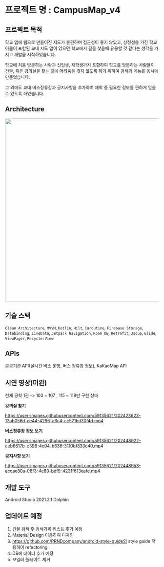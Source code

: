 # 프로젝트 명 : CampusMap_v4

## 프로젝트 목적

  학교 앱에 웹으로 만들어진 지도가 불편하며 접근성이 좋지 않았고, 상징성을 가진 학교 이름이 포함된 교내 지도 앱이 있으면 학교에서 길을 찾을때 
  유용할 것 같다는 생각을 가지고 개발을 시작하였습니다.

  학교에 처음 방문하는 사람과 신입생, 재학생까지 포함하여 학교를 방문하는 사람들이 건물, 혹은 강의실을 찾는 것에 어려움을 겪지 않도록 하기 위하여 검색과 메뉴를 동시에 만들었습니다.
  
  그 외에도 교내 버스정류장과 공지사항을 추가하여 재학 중 필요한 정보를 편하게 얻을 수 있도록 하였습니다.

## Architecture

<img src="https://user-images.githubusercontent.com/59135621/202650966-6a0215bc-b16c-4224-af31-093a8bacfb53.png" width="600" height="600">

  
## 기술 스택
`Clean Architecture`, `MVVM`, `Kotlin`, `Hilt`, `Coroutine`, `Firebase Storage`, `Databinding`, `LiveData`, `Jetpack Navigation`, `Room DB`, `Retrofit`,
`Jsoup`, `Glide`, `ViewPager`, `RecyclerView`

## APIs
공공기관 API(실시간 버스 운행, 버스 정류장 정보), KaKaoMap API


  
  
## 시연 영상(미완)

현재 공학 1관 -> 103 ~ 107 , 115 ~ 118만 구현 상태.

**강의실 찾기**

https://user-images.githubusercontent.com/59135621/202423623-13ab056d-ce44-4296-a6c4-cc571bd30f4d.mp4

**버스정류장 정보 보기**

https://user-images.githubusercontent.com/59135621/202448922-ceb6617b-e396-4c04-b636-3110bf833c40.mp4

**공지사항 보기**

https://user-images.githubusercontent.com/59135621/202448953-accae80a-08f3-4e80-bdf9-4231f613eafe.mp4

## 개발 도구

Android Studio 2021.3.1 Dolphin

## 업데이트 예정

1. 건물 검색 후 검색기록 리스트 추가 예정
2. Material Design 이용하여 디자인
3. https://github.com/PRNDcompany/android-style-guide의 style guide 적용하여 refactoring
4. DB에 데이터 추가 예정
5. 보일러 플레이트 제거
